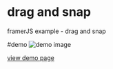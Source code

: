 # drag and snap
framerJS example - drag and snap

#demo
![demo image](https://dl.dropboxusercontent.com/u/38351999/gongjam/study/framerjs/drag_and_snap.gif)

[view demo page](https://dl.dropboxusercontent.com/u/38351999/gongjam/study/framerjs/drag_and_snap.gif)
